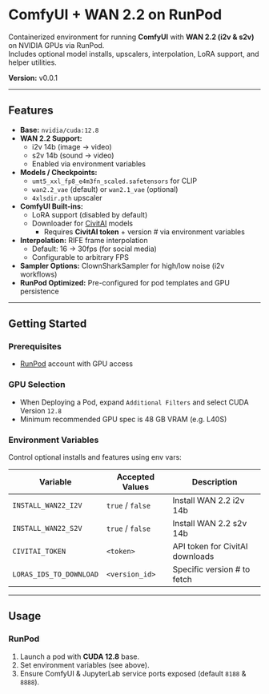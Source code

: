 # ComfyUI + WAN 2.2 on RunPod

Containerized environment for running **ComfyUI** with **WAN 2.2 (i2v & s2v)** on NVIDIA GPUs via RunPod.  
Includes optional model installs, upscalers, interpolation, LoRA support, and helper utilities.  

**Version:** v0.0.1

---

## Features

- **Base:** `nvidia/cuda:12.8`
- **WAN 2.2 Support:**
  - i2v 14b (image → video)
  - s2v 14b (sound → video)
  - Enabled via environment variables
- **Models / Checkpoints:**
  - `umt5_xxl_fp8_e4m3fn_scaled.safetensors` for CLIP
  - `wan2.2_vae` (default) or `wan2.1_vae` (optional)
  - `4xlsdir.pth` upscaler
- **ComfyUI Built-ins:**
  - LoRA support (disabled by default)
  - Downloader for [CivitAI](https://civitai.com/) models  
    - Requires **CivitAI token** + version # via environment variables
- **Interpolation:** RIFE frame interpolation  
  - Default: 16 → 30fps (for social media)  
  - Configurable to arbitrary FPS
- **Sampler Options:** ClownSharkSampler for high/low noise (i2v workflows)
- **RunPod Optimized:** Pre-configured for pod templates and GPU persistence

---

## Getting Started

### Prerequisites
- [RunPod](https://runpod.io/) account with GPU access

### GPU Selection
- When Deploying a Pod, expand `Additional Filters` and select CUDA Version `12.8`
- Minimum recommended GPU spec is 48 GB VRAM (e.g. L40S)

### Environment Variables
Control optional installs and features using env vars:

| Variable | Accepted Values | Description |
|----------|-----------------|-------------|
| `INSTALL_WAN22_I2V` | `true` / `false` | Install WAN 2.2 i2v 14b |
| `INSTALL_WAN22_S2V` | `true` / `false` | Install WAN 2.2 s2v 14b |
| `CIVITAI_TOKEN` | `<token>` | API token for CivitAI downloads |
| `LORAS_IDS_TO_DOWNLOAD` | `<version_id>` | Specific version # to fetch |

---

## Usage

### RunPod
1. Launch a pod with **CUDA 12.8** base.  
2. Set environment variables (see above).  
3. Ensure ComfyUI & JupyterLab service ports exposed (default `8188` & `8888`).  
